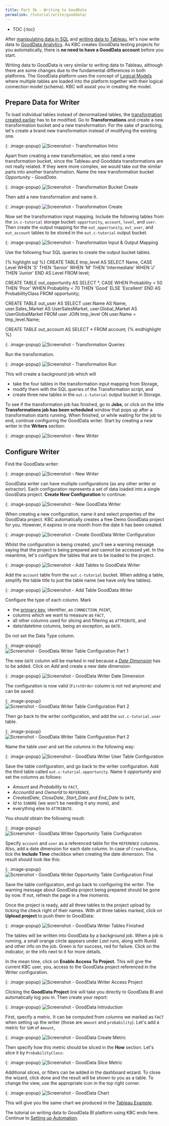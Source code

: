 ```yaml
---
title: Part 3b - Writing to GoodData
permalink: /tutorial/write/gooddata/
---
```


* TOC
{:toc}

After [manipulating data in SQL](/tutorial/manipulate/) 
and [writing data to Tableau](/tutorial/write/), 
let's now write data to [GoodData Analytics](http://www.gooddata.com/). 
As KBC creates GoodData testing projects for you automatically, 
there is **no need to have a GoodData account** before you start.

Writing data to GoodData is very similar to writing data to Tableau, although 
there are some changes due to the fundamental differences in both platforms.
The GoodData platform uses the concept of 
[Logical Models](https://help.gooddata.com/display/doc/Tutorial+-+Creating+Your+First+Data+Model)
where multiple tables are loaded into the platform together with their logical connection model (schema).
KBC will assist you in creating the model.

## Prepare Data for Writer

To load individual tables instead of denormalized tables, the [transformation created earlier](/tutorial/manipulate/)
has to be modified. Go to **Transformations** and create a new transformation bucket and a new transformation. 
For the sake of practicing, let's create a brand new transformation instead of modifying the existing one.

{: .image-popup}
![Screenshot - Transformation Intro](/tutorial/write/gooddata-transformation-intro.png)

Apart from creating a new transformation, we also need a new transformation bucket, since the
Tableau and Gooddata transformations are not really related. If they were more complex, we would take out the
similar parts into another transformation. Name the new transformation bucket *Opportunity - GoodData*.

{: .image-popup}
![Screenshot - Transformation Bucket Create](/tutorial/write/gooddata-transformation-create-1.png)

Then add a new transformation and name it.

{: .image-popup}
![Screenshot - Transformation Create](/tutorial/write/gooddata-transformation-create-2.png)

Now set the transformation input mapping. Include the following tables from the `in.c-tutorial` storage bucket: 
`opportunity`, `account`, `level`, and `user`. 
Then create the output mapping for the `out_opportunity`, `out_user`, and `out_account` tables 
to be stored in the `out.c-tutorial` output bucket.

{: .image-popup}
![Screenshot - Transformation Input & Output Mapping](/tutorial/write/gooddata-transformation-mapping.png)

Use the following four SQL queries to create the output bucket tables. 

{% highlight sql %}
CREATE TABLE tmp_level AS
    SELECT Name, CASE Level
        WHEN 'S' THEN 'Senior'
        WHEN 'M' THEN 'Intermediate'
        WHEN 'J' THEN 'Junior' END AS Level
    FROM level;

CREATE TABLE out_opportunity AS
    SELECT *, CASE
        WHEN Probability < 50 THEN 'Poor'
        WHEN Probability < 70 THEN 'Good'
        ELSE 'Excellent' END AS ProbabilityClass
    FROM opportunity;

CREATE TABLE out_user AS
    SELECT user.Name AS Name, user.Sales_Market AS UserSalesMarket,
        user.Global_Market AS UserGlobalMarket
    FROM
        user JOIN tmp_level ON user.Name = tmp_level.Name;

CREATE TABLE out_account AS
    SELECT * FROM account;
{% endhighlight %}

{: .image-popup}
![Screenshot - Transformation Queries](/tutorial/write/gooddata-transformation-queries.png)

Run the transformation.

{: .image-popup}
![Screenshot - Transformation Run](/tutorial/write/gooddata-transformation-run.png)

This will create a background job which will 

- take the four tables in the transformation input mapping from Storage,
- modify them with the SQL queries of the Transformation script, and 
- create three new tables in the `out.c-tutorial` output bucket in Storage. 

To see if the transformation job has finished, go to **Jobs**, or click on the little **Transformations job has been scheduled** window 
that pops up after a transformation starts running. When finished, or while waiting for the job to end, continue configuring the GoodData writer.
Start by creating a new writer in the **Writers** section:

{: .image-popup}
![Screenshot - New Writer](/tutorial/write/gooddata-writer-intro-1.png)

## Configure Writer
Find the GoodData writer:

{: .image-popup}
![Screenshot - New Writer](/tutorial/write/gooddata-writer-intro-2.png)

GoodData writer can have multiple configurations (as any other writer or extractor). Each configuration represents a set
of data loaded into a single GoodData project. **Create New Configuration** to continue:

{: .image-popup}
![Screenshot - New GoodData Writer](/tutorial/write/gooddata-writer-intro-3.png)

When creating a new configuration, name it and select properties of the GoodData project.
KBC automatically creates a free Demo GoodData project for you. However, it expires in one
month from the date it has been created.

{: .image-popup}
![Screenshot - Create GoodData Writer Configuration](/tutorial/write/gooddata-writer-create-config.png)

Whilst the configuration is being created, you'll see a warning message saying that the project is being prepared and
cannot be accessed yet. In the meantime, let's configure the tables that are to be loaded to the project.

{: .image-popup}
![Screenshot - Add Tables to GoodData Writer](/tutorial/write/gooddata-configuration-intro.png)

Add the `account` table from the `out.c-tutorial` bucket. When adding a table,
simplify the table title to just the table name (we have only few tables).

{: .image-popup}
![Screenshot - Add Table GoodData Writer](/tutorial/write/gooddata-writer-add-table.png)

Configure the type of each column. Mark

- the [primary key](https://en.wikipedia.org/wiki/Unique_key), identifier, as `CONNECTION_POINT`,
- columns which we want to measure as `FACT`, 
- all other columns used for slicing and filtering as `ATTRIBUTE`, and
- date/datetime columns, being an exception, as `DATE`. 

Do not set the Data Type column.

{: .image-popup}
![Screenshot - GoodData Writer Table Configuration Part 1](/tutorial/write/gooddata-writer-table-config.png)

The new `DATE` column will be marked in red because a
[*Date Dimension*](https://help.gooddata.com/display/doc/Working+with+Dates) has to be added. 
Click on *Add* and create a new date dimension:

{: .image-popup}
![Screenshot - GoodData Writer Date Dimension](/tutorial/write/gooddata-writer-date-dimension.png)

The configuration is now valid (`FirstOrder` column is not red anymore) and can be saved:

{: .image-popup}
![Screenshot - GoodData Writer Table Configuration Part 2](/tutorial/write/gooddata-writer-table-config-2.png)

Then go back to the writer configuration, and add the `out.c-tutorial.user` table.

{: .image-popup}
![Screenshot - GoodData Writer Table Configuration Part 2](/tutorial/write/gooddata-writer-intro-4.png)

Name the table *user* and set the columns in the following way:

{: .image-popup}
![Screenshot - GoodData Writer User Table Configuration](/tutorial/write/gooddata-writer-table-config-3.png)

Save the table configuration, and go back to the writer configuration. Add the third table called
`out.c-tutorial.opportunity`. Name it *opportunity* and set the columns as follows:

- *Amount* and *Probability* to `FACT`,
- *AccountId* and *OwnerId* to `REFERENCE`,
- *CreatedDate*, *CloseDate*, *Start_Date* and *End_Date* to `DATE`,
- *Id* to `IGNORE` (we won't be needing it any more), and
- everything else to `ATTRIBUTE`.

You should obtain the following result:

{: .image-popup}
![Screenshot - GoodData Writer Opportunity Table Configuration](/tutorial/write/gooddata-writer-table-config-4.png)

Specify `account` and `user` as a referenced table for the `REFERENCE` columns. 
Also, add a date dimension for each date column. In case of `CreatedDate`, tick the **Include Time** checkbox 
when creating the date dimension. The result should look like this:

{: .image-popup}
![Screenshot - GoodData Writer Opportunity Table Configuration Final](/tutorial/write/gooddata-writer-table-config-5.png)

Save the table configuration, and go back to configuring the writer. The warning message about GoodData project
being prepared should be gone by now. If not, refresh the page in a few moments. 

Once the project is ready, add all three tables to the project upload by ticking the check right of their names. 
With all three tables marked, click on **Upload project** to push them to GoodData:

{: .image-popup}
![Screenshot - GoodData Writer Tables Finished](/tutorial/write/gooddata-writer-intro-5.png)

The tables will be written into GoodData by a background job. When a job is running, a small orange circle appears
under *Last runs*, along with RunId and other info on the job. Green is for success, red for failure. 
Click on the indicator, or the info next to it for more details. 

In the mean time, click on **Enable Access To Project**. This will give the current KBC user, you, 
access to the GoodData project referenced in the Writer configuration.

{: .image-popup}
![Screenshot - GoodData Writer Access Project](/tutorial/write/gooddata-writer-intro-6.png)

Clicking the **GoodData Project** link will take you directly to GoodData BI and automatically log you in. 
Then create your report:

{: .image-popup}
![Screenshot - GoodData Introduction](/tutorial/write/gooddata-intro.png)

First, specify a metric. It can be computed from columns we marked as `FACT` 
when setting up the writer (those are `amount` and `probability`). 
Let's add a metric for `SUM` of `Amount`,

{: .image-popup}
![Screenshot - GoodData Create Metric](/tutorial/write/gooddata-dashboard-1.png)

Then specify how this metric should be sliced in the **How** section. Let's slice it by
`ProbabilityClass`:

{: .image-popup}
![Screenshot - GoodData Slice Metric](/tutorial/write/gooddata-dashboard-2.png)

Additional slices, or filters can be added in the dashboard wizard. To close the wizard, click done and the
result will be shown to you as a table. To change the view, use the appropriate icon in the
top right corner.

{: .image-popup}
![Screenshot - GoodData Chart](/tutorial/write/gooddata-dashboard-3.png)

This will give you the same chart we produced in the [Tableau Example](/tutorial/write/).

The tutorial on writing data to GoodData BI platform using KBC ends here. 
Continue to [Setting up Automation](/tutorial/automate/).